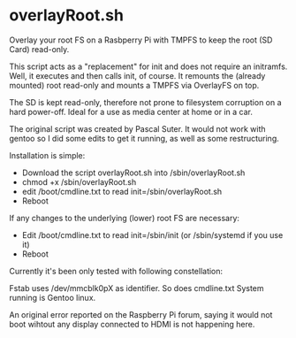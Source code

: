 # overlayRoot.sh
Overlay your root FS on a Rasbperry Pi with TMPFS to keep the root (SD Card) read-only.

This script acts as a "replacement" for init and does not require an initramfs.
Well, it executes and then calls init, of course.
It remounts the (already mounted) root read-only and mounts a TMPFS via OverlayFS on top.

The SD is kept read-only, therefore not prone to filesystem corruption on a hard power-off.
Ideal for a use as media center at home or in a car.

The original script was created by Pascal Suter.
It would not work with gentoo so I did some edits to get it running, as well as some restructuring.

Installation is simple:
* Download the script overlayRoot.sh into /sbin/overlayRoot.sh
* chmod +x /sbin/overlayRoot.sh
* edit /boot/cmdline.txt to read init=/sbin/overlayRoot.sh
* Reboot

If any changes to the underlying (lower) root FS are necessary:
* Edit /boot/cmdline.txt to read init=/sbin/init (or /sbin/systemd if you use it)
* Reboot

Currently it's been only tested with following constellation:

Fstab uses /dev/mmcblk0pX as identifier.
So does cmdline.txt
System running is Gentoo linux.

An original error reported on the Raspberry Pi forum, saying it would not boot wihtout any display connected to HDMI is not happening here.
